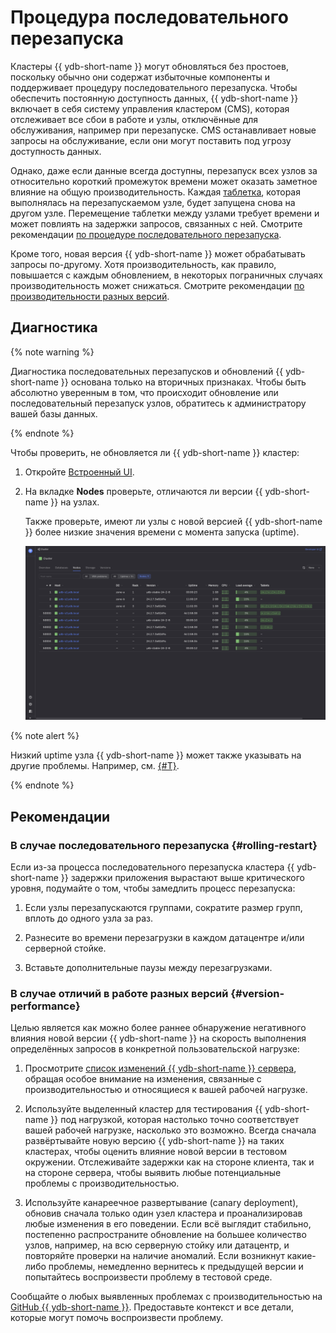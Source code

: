 # Процедура последовательного перезапуска

Кластеры {{ ydb-short-name }} могут обновляться без простоев, поскольку обычно они содержат избыточные компоненты и поддерживает процедуру последовательного перезапуска. Чтобы обеспечить постоянную доступность данных, {{ ydb-short-name }} включает в себя систему управления кластером (CMS), которая отслеживает все сбои в работе и узлы, отключённые для обслуживания, например при перезапуске. CMS останавливает новые запросы на обслуживание, если они могут поставить под угрозу доступность данных.

Однако, даже если данные всегда доступны, перезапуск всех узлов за относительно короткий промежуток времени может оказать заметное влияние на общую производительность. Каждая [таблетка](../../../../concepts/glossary.md#tablet), которая выполнялась на перезапускаемом узле, будет запущена снова на другом узле. Перемещение таблетки между узлами требует времени и может повлиять на задержки запросов, связанных с ней. Смотрите рекомендации [по процедуре последовательного перезапуска](#rolling-restart).

Кроме того, новая версия {{ ydb-short-name }} может обрабатывать запросы по-другому. Хотя производительность, как правило, повышается с каждым обновлением, в некоторых пограничных случаях производительность может снижаться. Смотрите рекомендации [по производительности разных версий](#version-performance).

## Диагностика

{% note warning %}

Диагностика последовательных перезапусков и обновлений {{ ydb-short-name }} основана только на вторичных признаках. Чтобы быть абсолютно уверенным в том, что происходит обновление или последовательный перезапуск узлов, обратитесь к администратору вашей базы данных.

{% endnote %}

Чтобы проверить, не обновляется ли {{ ydb-short-name }} кластер:

1. Откройте [Встроенный UI](../../../../reference/embedded-ui/index.md).

1. На вкладке **Nodes** проверьте, отличаются ли версии {{ ydb-short-name }} на узлах.

    Также проверьте, имеют ли узлы с новой версией {{ ydb-short-name }} более низкие значения времени с момента запуска (uptime).

    ![](_assets/updates.png)

{% note alert %}

Низкий uptime узла {{ ydb-short-name }} может также указывать на другие проблемы. Например, см. [{#T}](../hardware/insufficient-memory.md).

{% endnote %}

## Рекомендации

### В случае последовательного перезапуска {#rolling-restart}

Если из-за процесса последовательного перезапуска кластера {{ ydb-short-name }} задержки приложения вырастают выше критического уровня, подумайте о том, чтобы замедлить процесс перезапуска:

1. Если узлы перезапускаются группами, сократите размер групп, вплоть до одного узла за раз.

1. Разнесите во времени перезагрузки в каждом датацентре и/или серверной стойке.

1. Вставьте дополнительные паузы между перезагрузками.

### В случае отличий в работе разных версий {#version-performance}

Целью является как можно более раннее обнаружение негативного влияния новой версии {{ ydb-short-name }} на скорость выполнения определённых запросов в конкретной пользовательской нагрузке:

1. Просмотрите [список изменений {{ ydb-short-name }} сервера](../../../../changelog-server.md), обращая особое внимание на изменения, связанные с производительностью и относящиеся к вашей рабочей нагрузке.

1. Используйте выделенный кластер для тестирования {{ ydb-short-name }} под нагрузкой, которая настолько точно соответствует вашей рабочей нагрузке, насколько это возможно. Всегда сначала развёртывайте новую версию {{ ydb-short-name }} на таких кластерах, чтобы оценить влияние новой версии в тестовом окружении. Отслеживайте задержки как на стороне клиента, так и на стороне сервера, чтобы выявить любые потенциальные проблемы с производительностью.

1. Используйте канареечное развертывание (canary deployment), обновив сначала только один узел кластера и проанализировав любые изменения в его поведении. Если всё выглядит стабильно, постепенно распространите обновление на большее количество узлов, например, на всю серверную стойку или датацентр, и повторяйте проверки на наличие аномалий. Если возникнут какие-либо проблемы, немедленно вернитесь к предыдущей версии и попытайтесь воспроизвести проблему в тестовой среде.

Сообщайте о любых выявленных проблемах с производительностью на [GitHub {{ ydb-short-name }}](https://github.com/ydb-platform/ydb/issues/new). Предоставьте контекст и все детали, которые могут помочь воспроизвести проблему.
